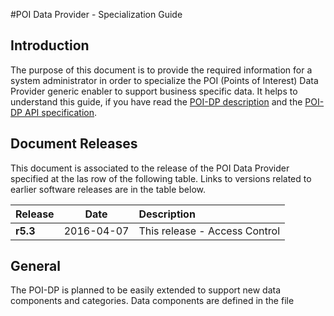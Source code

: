 #POI Data Provider - Specialization Guide

## Introduction

The purpose of this document is to provide the required information for a system administrator in order to specialize the POI (Points of Interest) Data Provider generic enabler to support business specific data. It helps to understand this guide, if you have read the [POI-DP description](http://forge.fiware.org/plugins/mediawiki/wiki/fiware/index.php/FIWARE.OpenSpecification.MiWi.POIDataProvider) and the [POI-DP API specification](http://forge.fiware.org/plugins/mediawiki/wiki/fiware/index.php/POI_Data_Provider_Open_API_Specification).

## Document Releases

This document is associated to the release of the POI Data Provider specified at the las row of the following table. Links to versions related to earlier software releases are in the table below.

| **Release** | **Date** | **Description** |
| ----------- |:--------:|:--------------- |
| **r5.3** | 2016-04-07 | This release - Access Control |

## General

The POI-DP is planned to be easily extended to support new data components and categories. Data components are defined in the file
